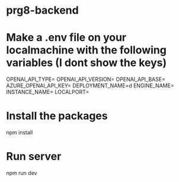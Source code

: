 # prg8-backend

# Make a .env file on your localmachine with the following variables (I dont show the keys)
OPENAI_API_TYPE=
OPENAI_API_VERSION=
OPENAI_API_BASE=
AZURE_OPENAI_API_KEY=
DEPLOYMENT_NAME=d
ENGINE_NAME=
INSTANCE_NAME=
LOCALPORT=

# Install the packages
npm install

# Run server
npm run dev
